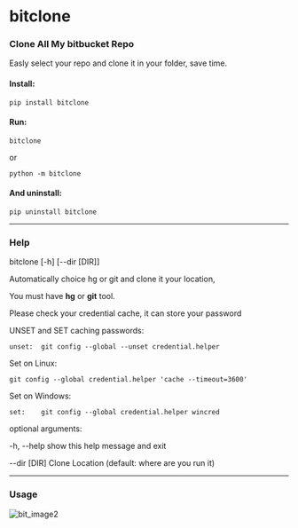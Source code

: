 # bitclone

### Clone All My bitbucket Repo

Easly select your repo and clone it in your folder, save time.

#### Install:

    pip install bitclone
    
#### Run:
    
    bitclone
    
or
    
    python -m bitclone

#### And uninstall:

    pip uninstall bitclone

----

### Help

bitclone [-h] [--dir [DIR]]

Automatically choice hg or git and clone it your location,

You must have __hg__ or __git__ tool.

Please check your credential cache, it can store your password

UNSET and SET caching passwords:


    unset:  git config --global --unset credential.helper

Set on Linux:

    git config --global credential.helper 'cache --timeout=3600'

Set on Windows:

    set:    git config --global credential.helper wincred
    

optional arguments:

  -h, --help   show this help message and exit
  
  --dir [DIR]  Clone Location (default: where are you run it)

---

### Usage

![bit_image2](https://image.ibb.co/jqJ4YT/bit2.jpg)